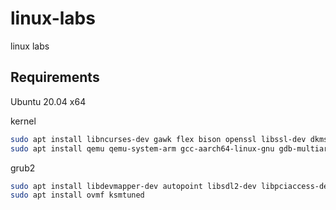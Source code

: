 # linux-labs

linux labs

## Requirements

Ubuntu 20.04 x64

kernel

``` bash
sudo apt install libncurses-dev gawk flex bison openssl libssl-dev dkms libelf-dev libudev-dev libpci-dev libiberty-dev autoconf # https://wiki.ubuntu.com/Kernel/BuildYourOwnKernel
sudo apt install qemu qemu-system-arm gcc-aarch64-linux-gnu gdb-multiarch bc trace-cmd kernelshark bpfcc-tools cppcheck # running linux kernel
```

grub2

``` bash
sudo apt install libdevmapper-dev autopoint libsdl2-dev libpciaccess-dev libusb-dev libfreetype-dev unifont xorriso libfuse-dev fonts-dejavu zfsutils-linux
sudo apt install ovmf ksmtuned
```
